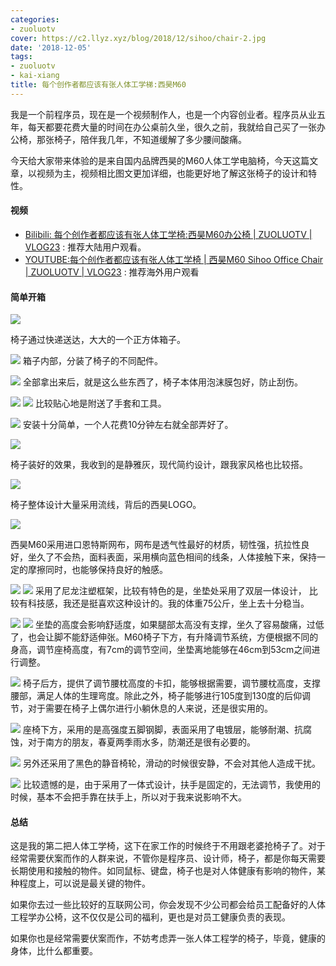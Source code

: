 ```yaml
---
categories:
- zuoluotv
cover: https://c2.llyz.xyz/blog/2018/12/sihoo/chair-2.jpg
date: '2018-12-05'
tags:
- zuoluotv
- kai-xiang
title: 每个创作者都应该有张人体工学梯:西昊M60
---
```


我是一个前程序员，现在是一个视频制作人，也是一个内容创业者。程序员从业五年，每天都要花费大量的时间在办公桌前久坐，很久之前，我就给自己买了一张办公椅，那张椅子，陪伴我几年，不知道缓解了多少腰间酸痛。

今天给大家带来体验的是来自国内品牌西昊的M60人体工学电脑椅，今天这篇文章，以视频为主，视频相比图文更加详细，也能更好地了解这张椅子的设计和特性。

#### 视频

- [Bilibili: 每个创作者都应该有张人体工学椅:西昊M60办公椅 | ZUOLUOTV | VLOG23](https://www.bilibili.com/video/av37409319/) : 推荐大陆用户观看。
- [YOUTUBE:每个创作者都应该有张人体工学椅 | 西昊M60 Sihoo Office Chair | ZUOLUOTV | VLOG23](https://youtu.be/MdsKcLbTlPU) : 推荐海外用户观看

#### 简单开箱

![](https://c2.llyz.xyz/blog/2018/12/sihoo/chair-2.jpg)

椅子通过快递送达，大大的一个正方体箱子。

![](https://c2.llyz.xyz/blog/2018/12/sihoo/chair-3.jpg) 箱子内部，分装了椅子的不同配件。

![](https://c2.llyz.xyz/blog/2018/12/sihoo/chair-5.jpg) 全部拿出来后，就是这么些东西了，椅子本体用泡沫膜包好，防止刮伤。

![](https://c2.llyz.xyz/blog/2018/12/sihoo/chair-4.jpg) ![](https://c2.llyz.xyz/blog/2018/12/sihoo/chair-1.jpg) 比较贴心地是附送了手套和工具。

![](https://c2.llyz.xyz/blog/2018/12/sihoo/chair-65.jpg) 安装十分简单，一个人花费10分钟左右就全部弄好了。

![](https://c2.llyz.xyz/blog/2018/12/sihoo/chair-7.jpg)

椅子装好的效果，我收到的是静雅灰，现代简约设计，跟我家风格也比较搭。

![](https://c2.llyz.xyz/blog/2018/12/sihoo/chair-25.jpg)

椅子整体设计大量采用流线，背后的西昊LOGO。

![](https://c2.llyz.xyz/blog/2018/12/sihoo/chair-9.jpg)

西昊M60采用进口恩特斯网布，网布是透气性最好的材质，韧性强，抗拉性良好，坐久了不会热，面料表面，采用横向蓝色相间的线条，人体接触下来，保持一定的摩擦同时，也能够保持良好的触感。

![](https://c2.llyz.xyz/blog/2018/12/sihoo/chair-14.jpg) ![](https://c2.llyz.xyz/blog/2018/12/sihoo/chair-21.jpg) 采用了尼龙注塑框架，比较有特色的是，坐垫处采用了双层一体设计， 比较有科技感，我还是挺喜欢这种设计的。我的体重75公斤，坐上去十分稳当。

![](https://c2.llyz.xyz/blog/2018/12/sihoo/chair-17.jpg) ![](https://c2.llyz.xyz/blog/2018/12/sihoo/chair-18.jpg) 坐垫的高度会影响舒适度，如果腿部太高没有支撑，坐久了容易酸痛，过低了，也会让脚不能舒适伸张。M60椅子下方，有升降调节系统，方便根据不同的身高，调节座椅高度，有7cm的调节空间，坐垫离地能够在46cm到53cm之间进行调整。

![](https://c2.llyz.xyz/blog/2018/12/sihoo/chair-24.jpg) 椅子后方，提供了调节腰枕高度的卡扣，能够根据需要，调节腰枕高度，支撑腰部，满足人体的生理弯度。除此之外，椅子能够进行105度到130度的后仰调节，对于需要在椅子上偶尔进行小躺休息的人来说，还是很实用的。

![](https://c2.llyz.xyz/blog/2018/12/sihoo/chair-22.jpg) 座椅下方，采用的是高强度五脚钢脚，表面采用了电镀层，能够耐潮、抗腐蚀，对于南方的朋友，春夏两季雨水多，防潮还是很有必要的。

![](https://c2.llyz.xyz/blog/2018/12/sihoo/chair-23.jpg) 另外还采用了黑色的静音椅轮，滑动的时候很安静，不会对其他人造成干扰。

![](https://c2.llyz.xyz/blog/2018/12/sihoo/chair-15.jpg) 比较遗憾的是，由于采用了一体式设计，扶手是固定的，无法调节，我使用的时候，基本不会把手靠在扶手上，所以对于我来说影响不大。

#### 总结

这是我的第二把人体工学椅，这下在家工作的时候终于不用跟老婆抢椅子了。对于经常需要伏案而作的人群来说，不管你是程序员、设计师，椅子，都是你每天需要长期使用和接触的物件。如同鼠标、键盘，椅子也是对人体健康有影响的物件，某种程度上，可以说是最关键的物件。

如果你去过一些比较好的互联网公司，你会发现不少公司都会给员工配备好的人体工程学办公椅，这不仅仅是公司的福利，更也是对员工健康负责的表现。

如果你也是经常需要伏案而作，不妨考虑弄一张人体工程学的椅子，毕竟，健康的身体，比什么都重要。

